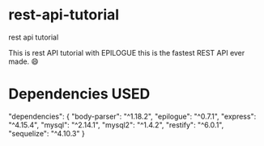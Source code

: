 # rest-api-tutorial
rest api tutorial

This is rest API tutorial with EPILOGUE this is the fastest REST API ever made. :smile:

# Dependencies USED
"dependencies": {
    "body-parser": "^1.18.2",
    "epilogue": "^0.7.1",
    "express": "^4.15.4",
    "mysql": "^2.14.1",
    "mysql2": "^1.4.2",
    "restify": "^6.0.1",
    "sequelize": "^4.10.3"
  }